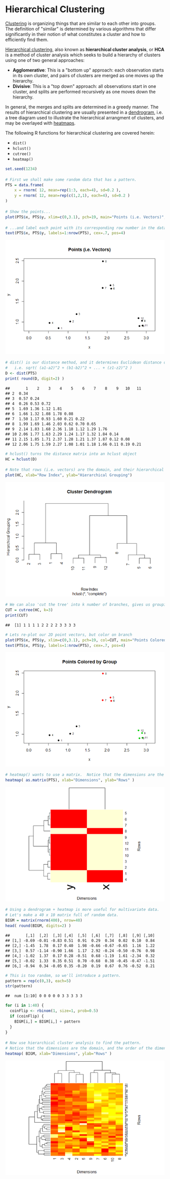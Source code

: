 # Hierarchical Clustering



[Clustering](https://en.wikipedia.org/wiki/Cluster_analysis)
is organizing things that are similar to each other into groups.
The definition of "similar" is determined by various algorithms that differ significantly in their notion of what constitutes a cluster and how to efficiently find them. 

[Hierarchical clustering](https://en.wikipedia.org/wiki/Hierarchical_clustering),
also known as **hierarchical cluster analysis**, or **HCA** is a method of cluster analysis
which seeks to build a hierarchy of clusters using one of two general approaches:

- **Agglomerative**: This is a "bottom up" approach: 
each observation starts in its own cluster,
and pairs of clusters are merged as one moves up the hierarchy.
- **Divisive**: This is a "top down" approach: 
all observations start in one cluster,
and splits are performed recursively as one moves down the hierarchy.

In general, the merges and splits are determined in a greedy manner. The results of hierarchical clustering are usually presented in a [dendrogram](https://en.wikipedia.org/wiki/Dendrogram),
i.e. a tree diagram used to illustrate the hierarchical arrangment of clusters,
and may be overlayed with [heatmaps](https://en.wikipedia.org/wiki/Heat_map).

The following R functions for hierarchical clustering are covered herein:

- `dist()`
- `hclust()`
- `cutree()`
- `heatmap()`


```r
set.seed(1234)

# First we shall make some random data that has a pattern.
PTS = data.frame(
    x = rnorm( 12, mean=rep(1:3, each=4), sd=0.2 ),
    y = rnorm( 12, mean=rep(c(1,2,1), each=4), sd=0.2 )
)

# Show the points...
plot(PTS$x, PTS$y, xlim=c(0,3.1), pch=19, main="Points (i.e. Vectors)", xlab="x", ylab="y")

# ...and label each point with its corresponding row number in the data frame
text(PTS$x, PTS$y, labels=1:nrow(PTS), cex=.7, pos=4)
```

![](hierarchical-clustering_files/figure-html/example-1.png)

```r
# dist() is our distance method, and it determines Euclidean distance of the vectors
#   i.e. sqrt( (a1-a2)^2 + (b1-b2)^2 + ... + (z1-z2)^2 )
D <- dist(PTS)
print( round(D, digit=2) )
```

```
##       1    2    3    4    5    6    7    8    9   10   11
## 2  0.34                                                  
## 3  0.57 0.24                                             
## 4  0.26 0.53 0.72                                        
## 5  1.69 1.36 1.12 1.81                                   
## 6  1.66 1.32 1.08 1.78 0.08                              
## 7  1.50 1.17 0.93 1.60 0.21 0.22                         
## 8  1.99 1.69 1.46 2.03 0.62 0.70 0.65                    
## 9  2.14 1.83 1.68 2.36 1.18 1.12 1.29 1.76               
## 10 2.06 1.77 1.63 2.29 1.24 1.17 1.32 1.84 0.14          
## 11 2.15 1.85 1.71 2.37 1.28 1.21 1.37 1.87 0.12 0.08     
## 12 2.06 1.75 1.59 2.27 1.08 1.01 1.18 1.66 0.11 0.19 0.21
```

```r
# hclust() turns the distance matrix into an hclust object
HC = hclust(D)

# Note that rows (i.e. vectors) are the domain, and their hierarchical grouping is the range
plot(HC, xlab="Row Index", ylab="Hierarchical Grouping")
```

![](hierarchical-clustering_files/figure-html/example-2.png)

```r
# We can also 'cut the tree' into k number of branches, gives us grouping at a certain level
CUT = cutree(HC, k=3)
print(CUT)
```

```
##  [1] 1 1 1 1 2 2 2 2 3 3 3 3
```

```r
# Lets re-plot our 2D point vectors, but color on branch
plot(PTS$x, PTS$y, xlim=c(0,3.1), pch=19, col=CUT, main="Points Colored by Group", xlab="x", ylab="y")
text(PTS$x, PTS$y, labels=1:nrow(PTS), cex=.7, pos=4)
```

![](hierarchical-clustering_files/figure-html/example-3.png)

```r
# heatmap() wants to use a matrix.  Notice that the dimensions are the domain now. 
heatmap( as.matrix(PTS), xlab="Dimensions", ylab="Rows" )
```

![](hierarchical-clustering_files/figure-html/example-4.png)

```r
# Using a dendrogram + heatmap is more useful for multivariate data.  
# Let's make a 40 x 10 matrix full of random data.
BIGM = matrix(rnorm(400), nrow=40)
head( round(BIGM, digits=2) )
```

```
##       [,1]  [,2]  [,3] [,4]  [,5]  [,6]  [,7]  [,8]  [,9] [,10]
## [1,] -0.69 -0.01 -0.83 0.51  0.91  0.29  0.34  0.02  0.10  0.84
## [2,] -1.45  1.78  0.17 0.40  1.98 -0.66 -0.67 -0.65  1.16  1.22
## [3,]  0.57 -1.14 -0.90 1.66  1.17  2.92 -0.24 -0.50 -0.76  0.98
## [4,] -1.02  1.37  0.17 0.28 -0.51  0.68 -1.19  1.61 -2.34  0.32
## [5,] -0.02  1.33  0.35 0.51  0.70 -0.68  0.38 -0.45 -0.47 -1.51
## [6,] -0.94  0.34 -0.05 0.35 -0.20  0.19  0.67  0.76 -0.52  0.21
```

```r
# This is too random, so we'll introduce a pattern. 
pattern = rep(c(0,3), each=5)
str(pattern)
```

```
##  num [1:10] 0 0 0 0 0 3 3 3 3 3
```

```r
for (i in 1:40) {
  coinFlip <- rbinom(1, size=1, prob=0.5)
  if (coinFlip) {
    BIGM[i,] = BIGM[i,] + pattern
  }
}

# Now use hierarchical cluster analysis to find the pattern.
# Notice that the dimensions are the domain, and the order of the dimensions is altered
heatmap( BIGM, xlab="Dimensions", ylab="Rows" ) 
```

![](hierarchical-clustering_files/figure-html/example-5.png)
